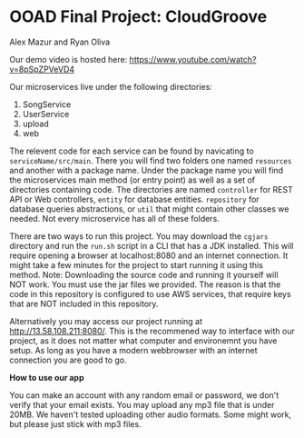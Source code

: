 # OOAD Final Project: CloudGroove
Alex Mazur and Ryan Oliva

Our demo video is hosted here: https://www.youtube.com/watch?v=8pSpZPVeVD4

Our microservices live under the following directories:
1. SongService
2. UserService
3. upload
4. web

The relevent code for each service can be found by navicating to `serviceName/src/main`. There you will find two folders one named `resources` and another with a package name. 
Under the package name you will find the microservices main method (or entry point) as well as a set of directories containing code. The directories are named `controller` for REST API or Web controllers, `entity` for database entities. `repository` for database queries abstractions, or `util` that might contain other classes we needed. Not every microservice has all of these folders. 

There are two ways to run this project. You may download the `cgjars` directory and run the `run.sh` script in a CLI that has a JDK installed. This will require opening a browser at localhost:8080 and an internet connection. It might take a few minutes for the project to start running it using this method. Note: Downloading the source code and running it yourself will NOT work. You must use the jar files we provided. The reason is that the code in this repository is configured to use AWS services, that require keys that are NOT included in this repository. 

Alternatively you may access our project running at http://13.58.108.211:8080/. This is the recommened way to interface with our project, as it does not matter what computer and environemnt you have setup. As long as you have a modern webbrowser with an internet connection you are good to go. 

**How to use our app**

You can make an account with any random email or password, we don't verify that your email exists. You may upload any mp3 file that is under 20MB. We haven't tested uploading other audio formats. Some might work, but please just stick with mp3 files. 
